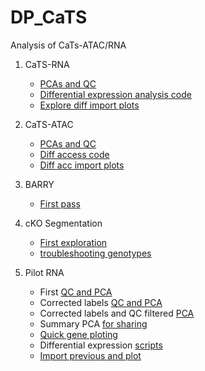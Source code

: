 # DP_CaTS

Analysis of CaTs-ATAC/RNA 

1. CaTS-RNA
    - [PCAs and QC](r_files/DPCaTSRNA_1_PCA.md)
    - [Differential expression analysis code](r_files/DPCaTSATAC_3_diffexpression.md)
    - [Explore diff import plots](r_files/DPCaTSRNA_4_diffexpression_import.md)

2. CaTS-ATAC
    - [PCAs and QC](r_files/DPCaTSATAC_1_PCA.md)
    - [Diff access code](r_files/DPCaTSATAC_3_diffexpression.md)
    - [Diff acc import plots](r_files/DPCaTSATAC_4_diffexpression_import.md)

2. BARRY
    - [First pass](r_files/BARRY_1.md) 

3. cKO Segmentation
    - [First exploration](r_files/DP_segment_FOXA2KO.md)
    - [troubleshooting genotypes ](r_files/DP_segment_FOXA2KO_withgenotypes.md)

4. Pilot RNA
    - First [QC and PCA](r_files/DPpilotRNA_1_PCA.md)
    - Corrected labels [QC and PCA](r_files/DPpilotRNA_1_corrected_PCA.md)
    - Corrected labels and QC filtered [PCA](r_files/DPpilotRNA_1_QCfiltered_corrected_PCA.md)
    - Summary PCA [for sharing](r_files/DPpilotRNA_1_summary_share.md)
    - [Quick gene ploting](r_files/DPpilotRNA_2_quick_plotgenes.md)
    - Differential expression [scripts](r_files/DPpilotRNA_3_diffexpression.md)
    - [Import previous and plot](r_files/DPpilotRNA_4_diffexpression_import.md)